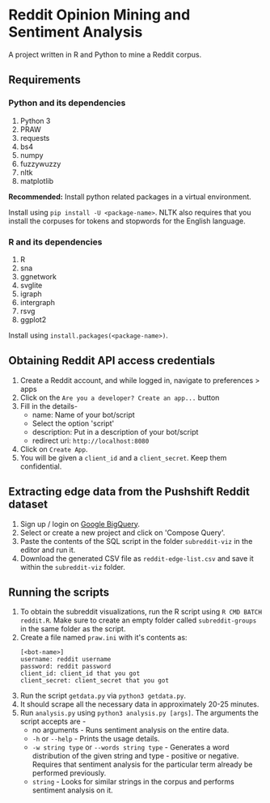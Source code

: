 # Reddit Opinion Mining and Sentiment Analysis

A project written in R and Python to mine a Reddit corpus.

## Requirements

### Python and its dependencies

1. Python 3
2. PRAW
3. requests
4. bs4
5. numpy
6. fuzzywuzzy
7. nltk
8. matplotlib

**Recommended:** Install python related packages in a virtual environment.

Install using `pip install -U <package-name>`. NLTK also requires that you install the corpuses for tokens and stopwords for the English language.

### R and its dependencies

1. R
2. sna
3. ggnetwork
4. svglite
5. igraph
6. intergraph
7. rsvg
8. ggplot2

Install using `install.packages(<package-name>)`.

## Obtaining Reddit API access credentials

1. Create a Reddit account, and while logged in, navigate to preferences > apps
2. Click on the `Are you a developer? Create an app...` button
3. Fill in the details-
    * name: Name of your bot/script
    * Select the option 'script'
    * description: Put in a description of your bot/script
    * redirect uri: `http://localhost:8080`
4. Click on `Create App`.
5. You will be given a `client_id` and a `client_secret`. Keep them confidential.

## Extracting edge data from the Pushshift Reddit dataset

1. Sign up / login on [Google BigQuery](https://bigquery.cloud.google.com).
2. Select or create a new project and click on 'Compose Query'.
3. Paste the contents of the SQL script in the folder `subreddit-viz` in the editor and run it.
4. Download the generated CSV file as `reddit-edge-list.csv` and save it within the `subreddit-viz` folder.

## Running the scripts

1. To obtain the subreddit visualizations, run the R script using `R CMD BATCH reddit.R`. Make sure to create an empty folder called `subreddit-groups` in the same folder as the script.
2. Create a file named `praw.ini` with it's contents as:
    ```plaintext
    [<bot-name>]
    username: reddit username
    password: reddit password
    client_id: client_id that you got
    client_secret: client_secret that you got
    ```
3. Run the script `getdata.py` via `python3 getdata.py`.
4. It should scrape all the necessary data in approximately 20-25 minutes.
5. Run `analysis.py` using `python3 analysis.py [args]`. The arguments the script accepts are -
    * no arguments - Runs sentiment analysis on the entire data.
    * `-h` or `--help` - Prints the usage details.
    * `-w string type` or `--words string type` - Generates a word distribution of the given string and type - positive or negative. Requires that sentiment analysis for the particular term already be performed previously.
    * `string` - Looks for similar strings in the corpus and performs sentiment analysis on it.